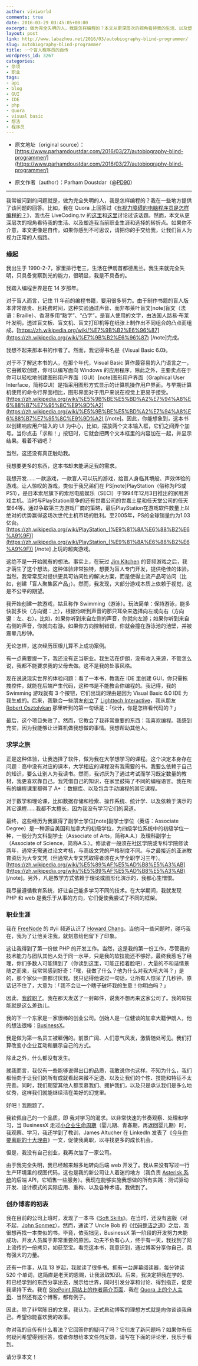 ```yaml
---
author: viviworld
comments: true
date: 2016-03-29 03:45:05+00:00
excerpt: 做为完全失明的人，我是怎样编程的？本文从更深层次的视角看待我的生活、以及塑造我当前职业生涯和选择的转折点。
layout: post
link: http://www.labazhou.net/2016/03/autobiography-blind-programmer/
slug: autobiography-blind-programmer
title: 一个盲人程序员的自传
wordpress_id: 3267
categories:
- 杂项
- 职业
tags:
- api
- blog
- GUI
- IDE
- php
- Quora
- visual basic
- 想法
- 程序员
---
```



	
  * 原文地址（original source）：[https://www.parhamdoustdar.com/2016/03/27/autobiography-blind-programmer/](https://www.parhamdoustdar.com/2016/03/27/autobiography-blind-programmer/)

	
  * 原文作者（author）：Parham Doustdar（@[PD90](https://twitter.com/PD90)）



* * *






我常被问到的问题就是，做为完全失明的人，我是怎样编程的？我在一些地方提供了该问题的回答。比如，我在 Quora 上回答过《[有视力障碍的电脑程序员是怎样编程的？](http://qr.ae/RzO7cb)》，我也在 LiveCoding.tv 的[这里](https://www.livecoding.tv/parham90/videos/z8MoB-how-do-blind-engineers-write-and-debug-code)和[这里](https://www.livecoding.tv/parham90/videos/nD1Er-how-do-blind-engineers-write-and-debug-code-2)讨论过该话题。然而，本文从更深层次的视角看待我的生活、以及塑造我当前职业生涯和选择的转折点。如果你不介意，本文更像是自传。如果你感到不可思议，请把你的手交给我，让我们盲人为视力正常的人指路。


### 缘起


我出生于 1990-2-7，家里排行老三，生活在伊朗首都德黑兰。我生来就完全失明，只具备觉察到光的能力，很明显，我是不具备的。

我踏入编程世界是在 14 岁那年。

对于盲人而言，记住 11 年前的编程书籍，要用很多努力。由于制作书籍的盲人版本非常昂贵、且耗费时间，这种实验通过声音、而非布莱叶盲文[note]盲文（法语：Braille）、香港多用“點字”、“凸字”。是盲人使用的文字，由法国人路易·布莱叶发明，透过盲文板、盲文机、盲文打印机等在纸张上制作出不同组合的凸点而组成。[https://zh.wikipedia.org/wiki/%E7%9B%B2%E6%96%87](https://zh.wikipedia.org/wiki/%E7%9B%B2%E6%96%87) [/note]完成。

我想不起来那本书的作者了。然而，我记得书名是《Visual Basic 6.0》。

对于不了解这本书的人，在那个年代，Visual Basic 算作最容易的入门语言之一，它由微软创建，你可以编写面向 Windows 的应用程序，除此之外，主要卖点在于你可以轻松地创建图形用户界面（GUI）[note]图形用户界面（Graphical User Interface，简称GUI）是指采用图形方式显示的计算机操作用户界面。与早期计算机使用的命令行界面相比，图形界面对于用户来说在视觉上更易于接受。[https://zh.wikipedia.org/wiki/%E5%9B%BE%E5%BD%A2%E7%94%A8%E6%88%B7%E7%95%8C%E9%9D%A2](https://zh.wikipedia.org/wiki/%E5%9B%BE%E5%BD%A2%E7%94%A8%E6%88%B7%E7%95%8C%E9%9D%A2) [/note]。因此，你能想象到，这本书以创建响应用户输入的 UI 为中心，比如，摆放两个文本输入框，它们之间弄个加号。当你点击「求和！」按钮时，它就会把两个文本框里的内容加在一起，并显示结果。看着不错吧？

当然，这还没有真正触动我。

我想要更多的东西，这本书却未能满足我的需求。

我想开发……一款游戏，一款盲人可以玩的游戏，给盲人身临其境般、声效体验的游戏。让人惊叹的游戏，类似于我兄弟们在 PS[note]PlayStation（俗称为PS或PS1），是日本索尼旗下的索尼电脑娱乐（SECI）于1994年12月3日推出的家用游戏主机。当时与PlayStation竞争的还有世嘉公司的世嘉土星和任天堂公司的任天堂64等。通过争取第三方游戏厂商的策略，最后PlayStation在游戏软件数量上以绝对的优势赢得这场次世代主机市场的胜利。至2005年，PS的全球销量约为1.03亿台。[https://zh.wikipedia.org/wiki/PlayStation_(%E9%81%8A%E6%88%B2%E6%A9%9F)](https://zh.wikipedia.org/wiki/PlayStation_(%E9%81%8A%E6%88%B2%E6%A9%9F)) [/note] 上玩的超爽游戏。

这绝不是一开始就有的想法。事实上，在玩过 [Jim Kitchen](http://www.kitchensinc.net/) 的音频游戏之后，我才萌生了这个想法。这种体验非常独特，想要为盲人专门开发，提供绝佳的体验。当然，我常常反对提供更具可访问性的解决方案，而是使得主流产品可访问（比如，创建「盲人聚集区产品」）。然而，我发现，大部分游戏本质上依赖于视觉，这是不公平的期望。

我开始创建一款游戏，姑且称作 Swimming（游泳）。玩法简单：保持游泳，能多快就多快（方向键：上），根据你听到声音的那只耳朵来选择向左或向右（方向键：左、右）。比如，如果你听到来自左侧的声音，你就向左游；如果你听到来自右侧的声音，你就向右游。如果你方向控制错误，你就会撞在游泳池的池壁，并被震晕几秒钟。

无论怎样，这次经历压根儿算不上成功案例。

有一点需要提一下，我还没有正当职业。我生活在伊朗，没有收入来源，不管怎么说，我都不能要求我的父母去做。这不是我的处事风格。

现在说说现实世界的体验问题：看了一本书，教我在 IDE 里创建 GUI，你只需拖拽控件，就能在后端产生代码，这种书是不能教会你编程的。我记得，我的 Swimming 游戏就有 3 个按钮，它们出现的理由是因为 Visual Basic 6.0 IDE 为我生成的。后来，我联合一些朋友[创立](http://www.kitchensinc.net/)了 [Lighttech Interactive](http://www.lighttechinteractive.com/)，我从朋友 [Robert Osztolykan](http://erion.tdrealms.com/) 那里听到的第一句话是：「伙计，你是怎样看代码的？」

最后，这个项目失败了。然而，它教会了我非常重要的东西：我喜欢编程。我感到充实，因为我能够让计算机做我想做的事情。我想帮助其他人。


### 求学之旅


正是这种体验，让我选择了软件，做为我在大学想学习的课程。这个决定本身存在问题：高中没有对应的课本，大学相应的课程没有我需要的书。我要么依赖于自己的知识，要么让别人为我读书。然而，我讨厌为了通过考试而学习既定数量的教材，我更喜欢靠自己。我凭借自己的知识，在家里鼓捣了不同的编程语言。我在所有的编程课里都得了 A+ ：数据库、以及包含手动编程的其它课程。

对于数学和理论课，比如数据存储和检索、操作系统、统计学、以及依赖于演示的其它课程……我都不太擅长，因为我没有学习它们的渠道。

最终，这些经历为我赢得了副学士学位[note]副学士学位（英语：Associate Degree）是一种源自美国和加拿大的初级学位，为四级学位系统中的初级学位一种，一般分为文科副学士（Associate of Arts，简称A.A.）及理科副学士（Associate of Science，简称A.S.）。修读者一般须在社区学院或专科学院修读两年，通常无需通过论文考核，与高级文凭的严格制度不同。与之最接近的亚洲教育资历为大专文凭（但通常大专文凭取得者须在大学全职学习三年）。[https://zh.wikipedia.org/wiki/%E5%89%AF%E5%AD%B8%E5%A3%AB](https://zh.wikipedia.org/wiki/%E5%89%AF%E5%AD%B8%E5%A3%AB) [/note]。另外，凡是教学方式依赖于理论或图形化演示的，我都心生憎恨。

我尽量遵循教育系统，好让自己能多学习不同的技术。在大学期间，我就发现 PHP 和 web 是我乐于从事的方向，它们促使我尝试了不同的框架。


### 职业生涯


我在 [FreeNode](http://www.freenode.net/) 的 #yii 频道认识了 [Howard Chang](https://www.linkedin.com/in/howardchanguvic)。当他问一些问题时，碰巧我在，我为了让他关注我，就刻意给他留下了印象。

这让我得到了第一份做 PHP 的开发工作。当然，这是我的第一份工作，尽管我的技术能力与团队其他人处于同一水平，只是我的软技能还不够好。最终我惹毛了经理，你们多数人可能猜到了（你读到这里，可能正捂着脸吧），大量的不和谐情景随之而来，我常常感到好奇：「嘿，我做了什么？他为什么对我大吼大叫？」是的，那个家伙一直都讨厌我。我只记得他说过一句话，让所有人惊呆了几秒钟，原话记不住了，大意为：「我不会让一个瞎子破坏我的生意！你明白吗？」

因此，[我辞职了](http://www.labazhou.net/2014/01/lessons-learned/)。我在那天发送了一封邮件，说我不想再来这家公司了。我的软技能就是这么差劲儿。

我的下一个东家是一家很棒的创业公司。创始人是一位健谈的加拿大籍伊朗人，他的想法很棒：[BusinessX](http://business-x.com/)。

我是做为第一名员工被雇佣的。前景广阔、人们意气风发，激情随处可见。我们打算改变小企业互动和展示自己的方式。

除此之外，什么都没有发生。

就我而言，我仅有一些能够说得出口的品质，我敢说你也这样。不知为什么，我们都倾向于让我们的所有成就看起来微不足道、以及让我们的个性、技能和特征不太完善。同时，我们期望其他人都羡慕我们、拥护我们，以及只是承认我们是多么地优秀，这样我们就能继续活在美好的幻觉里。

好吧！我跑题了。

我钦佩自己的一个品质，即 我对学习的渴求。以非常快速的节奏观察、处理和学习，当 BusinessX 走过[小企业生命周期](http://www.e-myth.com/cs/user/print/post/the-small-business-cycle)（婴儿期、青春期，再返回婴儿期）时，我观察、学习，我还学到了教训，James Altucher 在 LinkedIn 发表了《[今年你要离职的十大理由](http://www.jamesaltucher.com/2013/01/10-reasons-why-you-have-to-quit-your-job-this-year/)》一文，促使我离职，以寻找更多的成长机会。

但是，我没有自己创业，我再次加了一家公司。

由于我完全失明，我已经越来越多地转向后端 web 开发了。我从来没有写过一行生产环境里的视图代码，这也是我的新公司让人着迷的地方（我负责 [Asterisk 系统](http://www.asterisk.org/)的后端 API，它销售一些服务）。我现在能够实施我想做的所有实践：测试驱动开发、设计模式的实际应用、重构、以及各种术语。我做到了。


### 创办博客的初衷


我在目前的公司上班时，发现了一本书《[Soft Skills](http://www.amazon.com/Soft-Skills-software-developers-manual/dp/1617292397)》。在当时，还没有盗版（对不起，[John Sonmez](http://simpleprogrammer.com/)）。然而，通读了 Uncle Bob 的《[代码整洁之道](http://www.amazon.com/The-Clean-Coder-Professional-Programmers/dp/0137081073)》之后，我很想再找一本类似的书。毕竟，依我拙见，BusinessX 第一阶段的开发努力未能成功，开发人员属于非常重要的原因。功夫不负有心人，终于有一天，我找到了网上流传的一份拷贝，如获至宝。看完这本书，我意识到，通过博客分享你自己，具有强大的力量。

还有一件事，从我 13 岁起，我就读了很多书。拥有一台屏幕阅读器，每分钟读 520 个单词，这简直是老天的恩赐，让我汲取知识。后来，我决定把我在学的、和已经学到的东西分享出去，展示给世界，同时引发分享和讨论、得到指正，促使我坚持下去。我在 [SitePoint 网站上的作者简介页面](http://www.sitepoint.com/author/pdoustdar/)、我在 [Quora 上的个人主页](https://www.quora.com/profile/Parham-Doustdar)、当然还有这个博客，都有例子。

因此，除了非常陈旧的文章，我认为，正式启动博客的理想方式就是向你谈谈我自己。希望你能喜欢我的故事。

你对我的自传有什么看法？它回答你的疑问了吗？它引发了新问题吗？如果你有任何疑问希望得到回答，或者你想给本文任何反馈，请写在下面的评论里，我乐于看到。

请分享本文！
